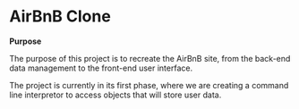 # AirBnB Clone

**Purpose**

The purpose of this project is to recreate the AirBnB  site, from the back-end data management to the front-end user interface. 

The project is currently in its first phase, where we are creating a command line interpretor to access objects that will store user data. 


